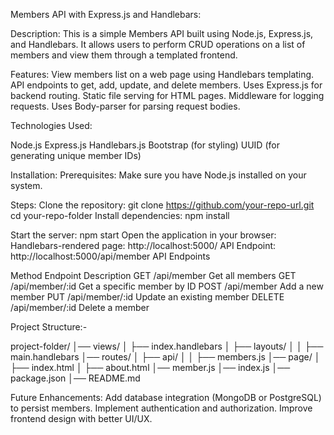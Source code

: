 Members API with Express.js and Handlebars:

Description:
This is a simple Members API built using Node.js, Express.js, and Handlebars. It allows users to perform CRUD operations on a list of members and view them through a templated frontend.

Features:
View members list on a web page using Handlebars templating.
API endpoints to get, add, update, and delete members.
Uses Express.js for backend routing.
Static file serving for HTML pages.
Middleware for logging requests.
Uses Body-parser for parsing request bodies.

Technologies Used:

Node.js
Express.js
Handlebars.js
Bootstrap (for styling)
UUID (for generating unique member IDs)

Installation:
Prerequisites:
Make sure you have Node.js installed on your system.

Steps:
Clone the repository:
git clone https://github.com/your-repo-url.git
cd your-repo-folder
Install dependencies:
npm install

Start the server:
npm start
Open the application in your browser:
Handlebars-rendered page: http://localhost:5000/
API Endpoint: http://localhost:5000/api/member
API Endpoints

Method      Endpoint      Description
GET       /api/member    Get all members
GET     /api/member/:id  Get a specific member by ID
POST      /api/member    Add a new member
PUT     /api/member/:id  Update an existing member
DELETE  /api/member/:id  Delete a member

Project Structure:-

project-folder/
│── views/
│   ├── index.handlebars
│   ├── layouts/
│   │   ├── main.handlebars
│── routes/
│   ├── api/
│   │   ├── members.js
│── page/
│   ├── index.html
│   ├── about.html
│── member.js
│── index.js
│── package.json
│── README.md

Future Enhancements:
Add database integration (MongoDB or PostgreSQL) to persist members.
Implement authentication and authorization.
Improve frontend design with better UI/UX.
